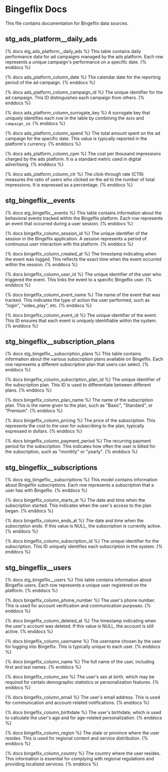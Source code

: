 # Bingeflix Docs
This file contains documentation for Bingeflix data sources.

## stg_ads_platform__daily_ads
{% docs stg_ads_platform__daily_ads %}
This table contains daily performance data for ad campaigns managed by the ads platform. Each row represents a unique campaign's performance on a specific date.
{% enddocs %}

{% docs ads_platform_column_date %}
The calendar date for the reporting period of the ad campaign.
{% enddocs %}

{% docs ads_platform_column_campaign_id %}
The unique identifier for the ad campaign. This ID distinguishes each campaign from others.
{% enddocs %}

{% docs ads_platform_column_surrogate_key %}
A surrogate key that uniquely identifies each row in the table by combining the `date` and `campaign_id`.
{% enddocs %}

{% docs ads_platform_column_spend %}
The total amount spent on the ad campaign for the specific date. This value is typically reported in the platform's currency.
{% enddocs %}

{% docs ads_platform_column_cpm %}
The cost per thousand impressions charged by the ads platform. It is a standard metric used in digital advertising.
{% enddocs %}

{% docs ads_platform_column_ctr %}
The click-through rate (CTR) measures the ratio of users who clicked on the ad to the number of total impressions. It is expressed as a percentage.
{% enddocs %}


## stg_bingeflix__events
{% docs stg_bingeflix__events %}
This table contains information about the behavioral events tracked within the Bingeflix platform. Each row represents an event that occurred during a user session.
{% enddocs %}

{% docs bingeflix_column_session_id %}
The unique identifier of the session in the Bingeflix application. A session represents a period of continuous user interaction with the platform.
{% enddocs %}

{% docs bingeflix_column_created_at %}
The timestamp indicating when the event was logged. This reflects the exact time when the event occurred within the session.
{% enddocs %}

{% docs bingeflix_column_user_id %}
The unique identifier of the user who triggered the event. This links the event to a specific Bingeflix user.
{% enddocs %}

{% docs bingeflix_column_event_name %}
The name of the event that was tracked. This indicates the type of action the user performed, such as "login", "video_play", etc.
{% enddocs %}

{% docs bingeflix_column_event_id %}
The unique identifier of the event. This ID ensures that each event is uniquely identifiable within the system.
{% enddocs %}


## stg_bingeflix__subscription_plans

{% docs stg_bingeflix__subscription_plans %}
This table contains information about the various subscription plans available on Bingeflix. Each row represents a different subscription plan that users can select.
{% enddocs %}

{% docs bingeflix_column_subscription_plan_id %}
The unique identifier of the subscription plan. This ID is used to differentiate between different plans.
{% enddocs %}

{% docs bingeflix_column_plan_name %}
The name of the subscription plan. This is the name given to the plan, such as "Basic", "Standard", or "Premium".
{% enddocs %}

{% docs bingeflix_column_pricing %}
The price of the subscription. This represents the cost to the user for subscribing to the plan, typically expressed in dollars.
{% enddocs %}

{% docs bingeflix_column_payment_period %}
The recurring payment period for the subscription. This indicates how often the user is billed for the subscription, such as "monthly" or "yearly".
{% enddocs %}


## stg_bingeflix__subscriptions
{% docs stg_bingeflix__subscriptions %}
This model contains information about Bingeflix subscriptions. Each row represents a subscription that a user has with Bingeflix.
{% enddocs %}

{% docs bingeflix_column_starts_at %}
The date and time when the subscription started. This indicates when the user's access to the plan began.
{% enddocs %}

{% docs bingeflix_column_ends_at %}
The date and time when the subscription ends. If this value is NULL, the subscription is currently active.
{% enddocs %}

{% docs bingeflix_column_subscription_id %}
The unique identifier for the subscription. This ID uniquely identifies each subscription in the system.
{% enddocs %}


## stg_bingeflix__users
{% docs stg_bingeflix__users %}
This table contains information about Bingeflix users. Each row represents a unique user registered on the platform.
{% enddocs %}

{% docs bingeflix_column_phone_number %}
The user's phone number. This is used for account verification and communication purposes.
{% enddocs %}

{% docs bingeflix_column_deleted_at %}
The timestamp indicating when the user's account was deleted. If this value is NULL, the account is still active.
{% enddocs %}

{% docs bingeflix_column_username %}
The username chosen by the user for logging into Bingeflix. This is typically unique to each user.
{% enddocs %}

{% docs bingeflix_column_name %}
The full name of the user, including first and last names.
{% enddocs %}

{% docs bingeflix_column_sex %}
The user's sex at birth, which may be required for certain demographic statistics or personalization features.
{% enddocs %}

{% docs bingeflix_column_email %}
The user's email address. This is used for communication and account-related notifications.
{% enddocs %}

{% docs bingeflix_column_birthdate %}
The user's birthdate, which is used to calculate the user's age and for age-related personalization.
{% enddocs %}

{% docs bingeflix_column_region %}
The state or province where the user resides. This is used for regional content and service distribution.
{% enddocs %}

{% docs bingeflix_column_country %}
The country where the user resides. This information is essential for complying with regional regulations and providing localized services.
{% enddocs %}

